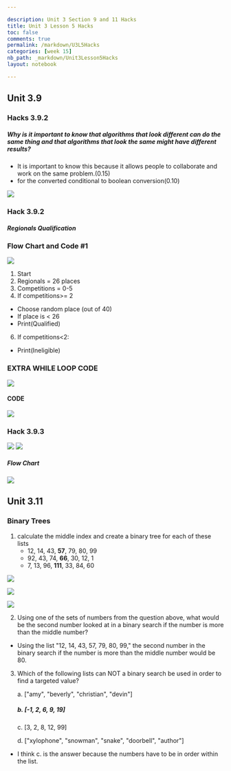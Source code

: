 ```yaml
--- 

description: Unit 3 Section 9 and 11 Hacks
title: Unit 3 Lesson 5 Hacks
toc: false
comments: true
permalink: /markdown/U3L5Hacks
categories: [week 15]
nb_path: _markdown/Unit3Lesson5Hacks
layout: notebook

---
```



## Unit 3.9

### Hacks 3.9.2

##### Why is it important to know that algorithms that look different can do the same thing and that algorithms that look the same might have different results?
- It is important to know this because it allows people to collaborate and work on the same problem.(0.15)
- for the converted conditional to boolean conversion(0.10)

![]({{site.baseurl}}/images/goPractice.png)

### Hack 3.9.2

##### Regionals Qualification

### Flow Chart and Code #1

![]({{site.baseurl}}/images/FlowChart1.png)

1. Start
2. Regionals = 26 places
3. Competitions = 0-5
5. If competitions>= 2
- Choose random place (out of 40)
- If place is < 26
- Print(Qualified)
6. If competitions<2:
- Print(Ineligible)

### EXTRA WHILE LOOP CODE

![]({{site.baseurl}}/images/minNumWhile.png)

#### CODE

![]({{site.baseurl}}/images/FixQualifiedRegionals.png)


### Hack 3.9.3

![]({{site.baseurl}}/images/fixNumberGuess.png)
![]({{site.baseurl}}/images/NumberGuessOutput.png)


##### Flow Chart

![]({{site.baseurl}}/images/NumberGameFlow.png)


## Unit 3.11

### Binary Trees

1. calculate the middle index and create a binary tree for each of these lists
    - 12, 14, 43, **57**, 79, 80, 99
    - 92, 43, 74, **66**, 30, 12, 1
    - 7, 13, 96, **111**, 33, 84, 60

![]({{site.baseurl}}/images/binaryTree1.png)

![]({{site.baseurl}}/images/binaryTree2.png)

![]({{site.baseurl}}/images/binaryTree3.png)



2. Using one of the sets of numbers from the question above, what would be the second number looked at in a binary search if the number is more than the middle number?

- Using the list "12, 14, 43, 57, 79, 80, 99," the second number in the binary search if the number is more than the middle number would be 80.

3. Which of the following lists can NOT a binary search be used in order to find a targeted value?

    a. ["amy", "beverly", "christian", "devin"]

    ##### b. [-1, 2, 6, 9, 19]

    c. [3, 2, 8, 12, 99]
    
    d. ["xylophone", "snowman", "snake", "doorbell", "author"]

- I think c. is the answer because the numbers have to be in order within the list.